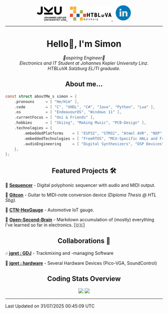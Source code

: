 <p align="center">
  <a href="https://www.jku.at/">
    <picture>
      <source media="(prefers-color-scheme: dark)" srcset="/images/jku_logo_weiss.png" height="45"/>
      <img alt="JKU Linz" src="/images/jku_logo_schwarz.png" height="45"/>
    </picture>
  </a> &nbsp;
   
  <a href="http://www.htl-salzburg.ac.at/startseite.html">
    <picture>
      <source media="(prefers-color-scheme: dark)" srcset="/images/htlbla_logo_weiss.png" height="45"/>
      <img alt="HTBLuVA Salzburg" src="/images/htlbla_logo_schwarz.png" height="45"/>
    </picture>
  </a> &nbsp;
  
  <a href="https://www.linkedin.com/in/simon-grundner/">
    <img alt="LinkedIn" src="/images/LinkedIn.png" height="50"/>
  </a>
</p>

---

<h1 align="center">Hello👋, I'm Simon</h1>

<p align="center">
  <em>
    🔧aspiring Engineer🔧<br>
    Electronics and IT Student at Johannes Kepler University Linz. <br>
    HTBLuVA Salzburg EL/TI graduate.
  </em><br>
</p>
 
<h2 align="center"> About me...</h2>
  
```c
const struct aboutMe_s simon = {
    .pronouns     = [ "He/Him" ],
    .code         = [ "C", "VHDL", "C#", "Java", "Python", "Lua" ],
    .os           = [ "EndeavourOS", "Windows 11" ],
    .currentFocus = [ "Uni & Friends" ],
    .hobbies      = [ "Skiing", "Making Music", "PCB-Design" ],
    .technologies = { 
        .embeddedPlatforms    = [ "ESP32", "STM32", "Atmel AVR", "NXP" ],
        .embeddedTechnologies = [ "FreeRTOS", "MCU-Specific HALs and Frameworks" ],
        .audioEngineering     = [ "Digital Synthesizers", "DSP Devices" ],
    },
};
 ```

<h2 align="center">Featured Projects 🛠</h2>

🎹 [**Sequencer**](https://github.com/s-grundner/HWEP-Sequencer) - Digital polyphonic sequencer with audio and MIDI output. <br/>

🎸 [**Gitcon**](https://github.com/s-grundner/MTAP-MIDI-Guitar-Converter) - Guitar to MIDI-note conversion device _(Diploma Thesis @ HTL Sbg)_. <br/>

🚗 [**CTN-HexGauge**](https://github.com/s-grundner/CTN-HexGauge) - Automotive IoT gauge. <br/>

🧠 [**Open-Second-Brain**](https://github.com/s-grundner/Elektronik) - Markdown accumulation of (mostly) everything I've learned so far in electronics. [🇩🇪] <br/>

<h2 align="center">Collaborations 🤝</h2>

🎶 [**jgret : GDJ**](https://github.com/jgret/GDJ) - Trackmixing and -managing Software 

🔌 [**jgret : hardware**](https://github.com/jgret/hardware) - Several Hardware Devices (Pico-VGA, SoundControl)

<h2 align="center"> Coding Stats Overview </h2>

<div align ="center"> 

![](http://github-profile-summary-cards.vercel.app/api/cards/repos-per-language?username=s-grundner&theme=aura_dark)
![](http://github-profile-summary-cards.vercel.app/api/cards/stats?username=s-grundner&theme=aura_dark)

</div>

---

<!--START_SECTION:waka-->

 Last Updated on 31/07/2025 00:45:09 UTC
<!--END_SECTION:waka-->
